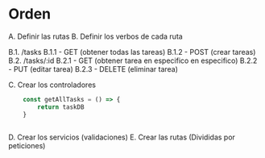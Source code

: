 # Orden

A. Definir las rutas
B. Definir los verbos de cada ruta

B.1. /tasks
B.1.1  - GET (obtener todas las tareas)
B.1.2  - POST (crear tareas)
B.2. /tasks/:id
B.2.1  - GET (obtener tarea en especifico en especifico)
B.2.2  - PUT (editar tarea)
B.2.3  - DELETE (eliminar tarea)

C. Crear los controladores
```javascript
    const getAllTasks = () => {
        return taskDB
    }
    
```

D. Crear los servicios (validaciones)
E. Crear las rutas     (Divididas por peticiones)